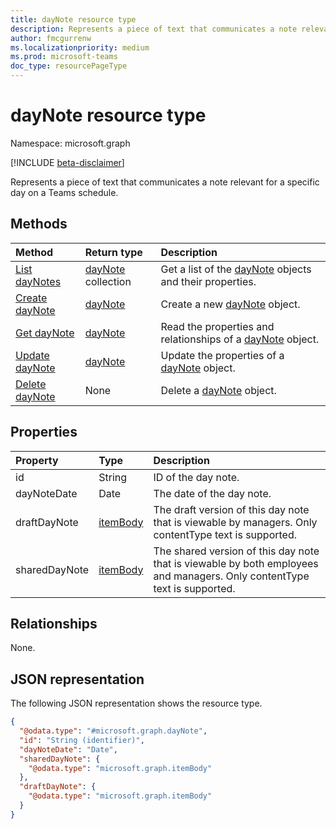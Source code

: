 ```yaml
---
title: dayNote resource type
description: Represents a piece of text that communicates a note relevant for a specific day on a teams schedule.
author: fmcgurrenw
ms.localizationpriority: medium
ms.prod: microsoft-teams
doc_type: resourcePageType
---
```


# dayNote resource type

Namespace: microsoft.graph

[!INCLUDE [beta-disclaimer](../../includes/beta-disclaimer.md)]

Represents a piece of text that communicates a note relevant for a specific day on a Teams schedule.

## Methods
|Method|Return type|Description|
|:---|:---|:---|
|[List dayNotes](../api/daynote-list.md)|[dayNote](../resources/daynote.md) collection|Get a list of the [dayNote](../resources/daynote.md) objects and their properties.|
|[Create dayNote](../api/daynote-create.md)|[dayNote](../resources/daynote.md)|Create a new [dayNote](../resources/daynote.md) object.|
|[Get dayNote](../api/daynote-get.md)|[dayNote](../resources/daynote.md)|Read the properties and relationships of a [dayNote](../resources/daynote.md) object.|
|[Update dayNote](../api/daynote-update.md)|[dayNote](../resources/daynote.md)|Update the properties of a [dayNote](../resources/daynote.md) object.|
|[Delete dayNote](../api/daynote-delete.md)|None|Delete a [dayNote](../resources/daynote.md) object.|

## Properties
|Property|Type|Description|
|:---|:---|:---|
|id|String|ID of the day note.|
|dayNoteDate|Date|The date of the day note.|
|draftDayNote|[itemBody](../resources/itembody.md)|The draft version of this day note that is viewable by managers. Only contentType text is supported.|
|sharedDayNote|[itemBody](../resources/itembody.md)|The shared version of this day note that is viewable by both employees and managers. Only contentType text is supported.|

## Relationships
None.

## JSON representation
The following JSON representation shows the resource type.
<!-- {
  "blockType": "resource",
  "keyProperty": "id",
  "@odata.type": "microsoft.graph.dayNote",
  "baseType": "microsoft.graph.changeTrackedEntity",
  "openType": false
}
-->
``` json
{
  "@odata.type": "#microsoft.graph.dayNote",
  "id": "String (identifier)",
  "dayNoteDate": "Date",
  "sharedDayNote": {
    "@odata.type": "microsoft.graph.itemBody"
  },
  "draftDayNote": {
    "@odata.type": "microsoft.graph.itemBody"
  }
}
```

